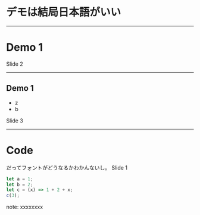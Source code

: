 # デモは結局日本語がいい

---

# Demo 1

Slide 2

---

## Demo 1

- z
- b

Slide 3

---

# Code

だってフォントがどうなるかわかんないし。
Slide 1

```js [1-2|3|4]
let a = 1;
let b = 2;
let c = (x) => 1 + 2 + x;
c(3);
```

note: xxxxxxxx
